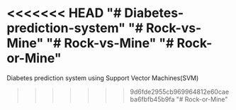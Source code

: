 <<<<<<< HEAD
"# Diabetes-prediction-system" 
"# Rock-vs-Mine" 
"# Rock-vs-Mine" 
"# Rock-or-Mine" 
=======
Diabetes prediction system using Support Vector Machines(SVM)
>>>>>>> 9d6fde2955cb969964812e60caeba6fbfb45b9fa
"# Rock-or-Mine" 
